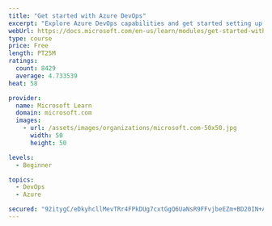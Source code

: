 ```yaml
---
title: "Get started with Azure DevOps"
excerpt: "Explore Azure DevOps capabilities and get started setting up your own organization knowing what separates elite performers from low performers."
webUrl: https://docs.microsoft.com/en-us/learn/modules/get-started-with-devops/
type: course
price: Free
length: PT25M
ratings:
  count: 8429
  average: 4.733539
heat: 58

provider:
  name: Microsoft Learn
  domain: microsoft.com
  images:
    - url: /assets/images/organizations/microsoft.com-50x50.jpg
      width: 50
      height: 50

levels:
  - Beginner

topics:
  - DevOps
  - Azure

secured: "92itygC/eDkyhcllMevTRr4FPkDUg7cxtGgQ6UaNsR9FFvjbeEZm+BD20IN+AqRro4O+QS80qsSgFteOIj0sLoDzE2vaVjlf8Z70hKV3+GGvcMzqD4Z6Ck+XiAa84a7ODnJZnk06dk2mGdS7V6PuGvjZP2UyaWzvbKCN3DCcNYk6RRDNLArTVCHvQb32zhc/fvVCMu7Wb030eCWD1rdpCD0BaYmyTDNfBENzjoBiMMVNIw5tmHLJ9s91B48Vd3K6Z8Z8pyFi8EoRCbKuIe7Njn6QuehepchL03LrPcfUi8PgTZ1X1T9VU6FzYImk+Hr3FDoUwtTWMzz3AfkhP2TNTdAdIKAKOTnjMuNSh3eQa00bxwQw8jnIwb9EZTZ+jAQF3XMtctFJzwYq2J6He3niTcen28T/pZntL9A1BkwDRQ0=;kNk2x0i0aNTcIotnbBKgKQ=="
---
```



